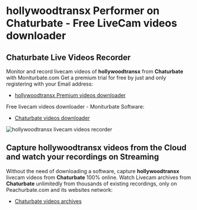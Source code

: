 # hollywoodtransx Performer on Chaturbate - Free LiveCam videos downloader

## Chaturbate Live Videos Recorder

Monitor and record livecam videos of **hollywoodtransx** from **Chaturbate** with Moniturbate.com
Get a premium trial for free by just and only registering with your Email address:
* [hollywoodtransx Premium videos downloader](https://moniturbate.com/request-demo-licence-key.html)

Free livecam videos downloader - Moniturbate Software:
* [Chaturbate videos downloader](https://moniturbate.com/moniturbate-download-software.html)

![hollywoodtransx livecam videos recorder](https://peachurnet.com/templates/moniturbate-software.png)


## Capture hollywoodtransx videos from the Cloud and watch your recordings on Streaming

Without the need of downloading a software, capture **hollywoodtransx** livecam videos from **Chaturbate** 100% online.
Watch Livecam archives from **Chaturbate** unlimitedly from thousands of existing recordings, only on Peachurbate.com and its websites network:
* [Chaturbate videos archives](https://peachurnet.com/)